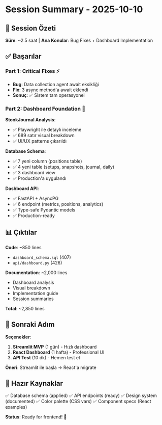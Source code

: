 # Session Summary - 2025-10-10

## 🎯 Session Özeti

**Süre**: ~2.5 saat | **Ana Konular**: Bug Fixes + Dashboard Implementation

## ✅ Başarılar

### Part 1: Critical Fixes ⚡
- **Bug**: Data collection agent await eksikliği  
- **Fix**: 3 async method'a await eklendi
- **Sonuç**: ✅ Sistem tam operasyonel

### Part 2: Dashboard Foundation 🎨

**StonkJournal Analysis**:
- ✅ Playwright ile detaylı inceleme
- ✅ 689 satır visual breakdown
- ✅ UI/UX patterns çıkarıldı

**Database Schema**:
- ✅ 7 yeni column (positions table)
- ✅ 4 yeni table (setups, snapshots, journal, daily)
- ✅ 3 dashboard view
- ✅ Production'a uygulandı

**Dashboard API**:
- ✅ FastAPI + AsyncPG
- ✅ 6 endpoint (metrics, positions, analytics)
- ✅ Type-safe Pydantic models
- ✅ Production-ready

## 📊 Çıktılar

**Code**: ~850 lines
- `dashboard_schema.sql` (407)
- `api/dashboard.py` (426)

**Documentation**: ~2,000 lines
- Dashboard analysis
- Visual breakdown  
- Implementation guide
- Session summaries

**Total**: ~2,850 lines

## 🚀 Sonraki Adım

**Seçenekler**:
1. **Streamlit MVP** (1 gün) - Hızlı dashboard
2. **React Dashboard** (1 hafta) - Professional UI
3. **API Test** (10 dk) - Hemen test et

**Öneri**: Streamlit ile başla → React'a migrate

## 🎨 Hazır Kaynaklar

✅ Database schema (applied)
✅ API endpoints (ready)
✅ Design system (documented)
✅ Color palette (CSS vars)
✅ Component specs (React examples)

**Status**: Ready for frontend! 🚀
